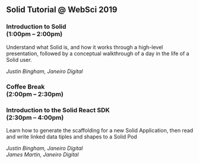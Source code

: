 ## Solid Tutorial @ WebSci 2019

### Introduction to Solid<br> (1:00pm – 2:00pm)
Understand what Solid is, and how it works through a high-level presentation,
followed by a conceptual walkthrough of a day in the life of a Solid user.

_Justin Bingham, Janeiro Digital_

### Coffee Break<br> (2:00pm – 2:30pm)

### Introduction to the Solid React SDK<br> (2:30pm – 4:00pm)
Learn how to generate the scaffolding for a new Solid Application,
then read and write linked data tiples and shapes to a Solid Pod

_Justin Bingham, Janeiro Digital_
<br>
_James Martin, Janeiro Digital_
